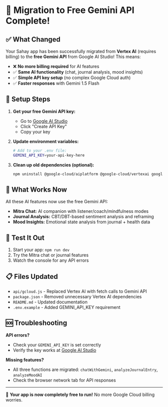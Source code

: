 # 🎉 Migration to Free Gemini API Complete!

## ✅ What Changed

Your Sahay app has been successfully migrated from **Vertex AI** (requires billing) to the **free Gemini API** from Google AI Studio! This means:

- ❌ **No more billing required** for AI features
- ✅ **Same AI functionality** (chat, journal analysis, mood insights)
- ✅ **Simple API key setup** (no complex Google Cloud auth)
- ✅ **Faster responses** with Gemini 1.5 Flash

## 🔧 Setup Steps

1. **Get your free Gemini API key:**
   - Go to [Google AI Studio](https://makersuite.google.com/app/apikey)
   - Click "Create API Key" 
   - Copy your key

2. **Update environment variables:**
   ```bash
   # Add to your .env file:
   GEMINI_API_KEY=your-api-key-here
   ```

3. **Clean up old dependencies (optional):**
   ```bash
   npm uninstall @google-cloud/aiplatform @google-cloud/vertexai googleapis
   ```

## 🚀 What Works Now

All these AI features now use the free Gemini API:

- **Mitra Chat:** AI companion with listener/coach/mindfulness modes
- **Journal Analysis:** CBT/DBT-based sentiment analysis and reframing
- **Mood Insights:** Emotional state analysis from journal + health data

## 🧪 Test It Out

1. Start your app: `npm run dev`
2. Try the Mitra chat or journal features
3. Watch the console for any API errors

## 📋 Files Updated

- `api/gcloud.js` - Replaced Vertex AI with fetch calls to Gemini API
- `package.json` - Removed unnecessary Vertex AI dependencies  
- `README.md` - Updated documentation
- `.env.example` - Added GEMINI_API_KEY requirement

## 🆘 Troubleshooting

**API errors?** 
- Check your `GEMINI_API_KEY` is set correctly
- Verify the key works at [Google AI Studio](https://makersuite.google.com/app/apikey)

**Missing features?**
- All three functions are migrated: `chatWithGemini`, `analyzeJournalEntry`, `analyzeMoodAI`
- Check the browser network tab for API responses

---

🎉 **Your app is now completely free to run!** No more Google Cloud billing worries.